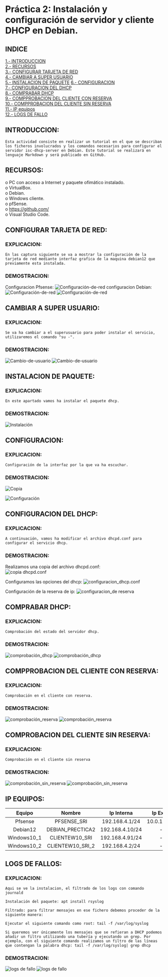 # Práctica 2: Instalación y configuración de servidor y cliente DHCP en Debian.

## INDICE

[1.- INTRODUCCION](#introduccion)  
[2.- RECURSOS](#recursos)  
[3.- CONFIGURAR TARJETA DE RED](#configurar-tarjeta-de-red)  
[4.- CAMBIAR A SUPER USUARIO](#cambiar-a-super-usuario)  
[5.- INSTALACION DE PAQUETE](#instalacion-de-paquete)
[6.- CONFIGURACION](#configuracion)  
[7.- CONFIGURACION DEL DHCP](#configuracion-del-dhcp)  
[8.- COMPRABAR DHCP](#comprabar-dhcp)  
[9.- COMPPROBACION DEL CLIENTE CON RESERVA](#compprobacion-del-cliente-con-reserva)  
[10.- COMPPROBACION DEL CLIENTE SIN RESERVA](#comprobacion-del-cliente-sin-reserva)  
[11.- IP equipos](#ip-equipos)  
[12.- LOGS DE FALLO](#logs-de-fallos)


## INTRODUCCION:   

```
Esta actividad consiste en realizar un tutorial en el que se describan los ficheros involucrados y los comandos necesarios para configurar el servidor isc-dhcp-server en Debian. Este tutorial se realizará en lenguaje Markdown y será publicado en GitHub.  
```

## RECURSOS:  

o	PC con acceso a Internet y paquete ofimático instalado.  
o	VirtualBox.  
o	Debian.  
o	Windows cliente.  
o	pfSense.  
o	https://github.com/  
o	Visual Studio Code.   

## CONFIGURAR TARJETA DE RED: 

### EXPLICACION:

```
En las captura siguiente se va a mostrar la configuración de la tarjeta de red mediante interfaz grafica de la maquina debian12 que previamente esta instalada.
```

### DEMOSTRACION:

Configuracion Pfsense:
![Configuración-de-red](img/Captura.PNG)
configuracion Debian:  
![Configuración-de-red](img/Capturaa.PNG)
![Configuración-de-red](img/Captura1.PNG)

## CAMBIAR A SUPER USUARIO:  

### EXPLICACION:

```
Se va ha cambiar a el superusuario para poder instalar el servicio, utilizaremos el comando "su -".
```

### DEMOSTRACION:

![Cambio-de-usuario](img/Captura3.PNG)
![Cambio-de-usuario](img/Captura2.PNG)

## INSTALACION DE PAQUETE:  

### EXPLICACION:

```
En este apartado vamos ha instalar el paquete dhcp.
```

### DEMOSTRACION:

![Instalación](img/Captura4.PNG)

## CONFIGURACION:  

### EXPLICACION:

```
Configuración de la interfaz por la que va ha escuchar.
```

### DEMOSTRACION:

![Copia](img/Captura5.PNG)

![Configuración](img/Captura6.PNG)

## CONFIGURACION DEL DHCP:  

### EXPLICACION:

```
A continuación, vamos ha modificar el archivo dhcpd.conf para configurar el servicio dhcp.
```

### DEMOSTRACION:

Realizamos una copia del archivo dhcpd.conf:  
![copia dhcpd.conf](img/Captura7.PNG)    

Configuramos las opciones del dhcp:
![configuracion_dhcp.conf](img/Captura8.PNG)   

Configuración de la reserva de ip:
![configuracion_de reserva](img/Captura9.PNG)  

## COMPRABAR DHCP:  

### EXPLICACION:

```
Comprobación del estado del servidor dhcp.
```

### DEMOSTRACION:

![comprobación_dhcp](img/Captura10.PNG)
![comprobación_dhcp](img/Captura11.PNG)  

## COMPPROBACION DEL CLIENTE CON RESERVA:  

### EXPLICACION:

```
Comprobación en el cliente con reserva.
```

### DEMOSTRACION:

![comprobación_reserva](img/Captura12.PNG)
![comprobación_reserva](img/Captura14.PNG)

## COMPROBACION DEL CLIENTE SIN RESERVA:  

### EXPLICACION:

```
Comprobación en el cliente sin reserva
```

### DEMOSTRACION:

![comprobación_sin_reserva](img/Captura13.PNG)
![comprobación_sin_reserva](img/Captura15.PNG)

## IP EQUIPOS:

|Equipo|Nombre|Ip Interna|Ip Externa|
|:----:|:----:|:----:|:----:|
|Pfsense|PFSENSE_SRI|192.168.4.1/24|10.0.16.92/24|
|Debian12|DEBIAN_PRECTICA2|192.168.4.10/24|---|
|Windows10_1|CLIENTEW10_SRI|192.168.4.91/24|---|
|Windows10_2|CLIENTEW10_SRI_2|192.168.4.2/24|---|

## LOGS DE FALLOS:

### EXPLICACION:

```
Aqui se ve la instalacion, el filtrado de los logs con comando journald
```

```
Instalación del paquete: apt install rsyslog  
```
```
Filtrado: para filtrar mensajes en ese fichero debemos proceder de la siguiente manera:    

Ejecutar el siguiente comando como root: tail -f /var/log/syslog  

Si queremos ver únicamente los mensajes que se refieran a DHCP podemos añadir un filtro utilizando una tubería y ejecutando un grep. Por ejemplo, con el siguiente comando realizamos un filtro de las líneas que contengan la palabra dhcp: tail -f /var/log/syslog| grep dhcp 
```

### DEMOSTRACION:
![logs de fallo](img/Captura17.PNG)
![logs de fallo](img/Captura18.PNG)
